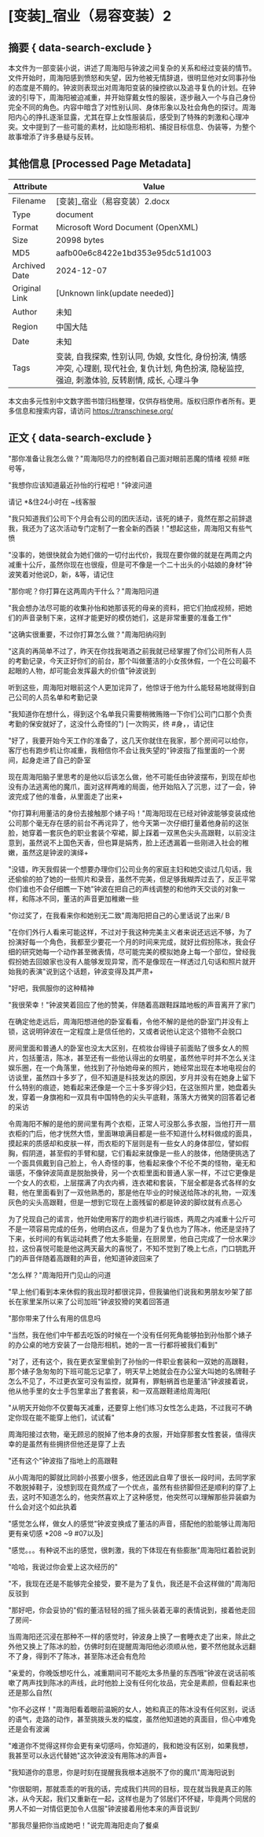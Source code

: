 # [变装]_宿业（易容变装）2



## 摘要  { data-search-exclude }

<!-- tcd_abstract -->
本文件为一部变装小说，讲述了周海阳与钟波之间复杂的关系和经过变装的情节。文件开始时，周海阳感到愤怒和失望，因为他被无情辞退，很明显他对女同事孙怡的态度是不屑的。钟波则表现出对周海阳变装的操控欲以及追寻复仇的计划。在钟波的引导下，周海阳被迫减重，并开始穿戴女性的服装，逐步融入一个与自己身份完全不同的角色。内容中暗含了对性别认同、身体形象以及社会角色的探讨。周海阳内心的挣扎逐渐显露，尤其在穿上女性服装后，感受到了特殊的刺激和心理冲突。文中提到了一些可能的素材，比如隐形相机、捕捉目标信息、伪装等，为整个故事增添了许多悬疑与反转。

<!-- tcd_abstract_end -->

## 其他信息 [Processed Page Metadata]

| Attribute       | Value                                  |
|-----------------|----------------------------------------|
| Filename        | [变装]_宿业（易容变装）2.docx                             |
| Type            | document                                 |
| Format          | Microsoft Word Document (OpenXML)                               |
| Size            | 20998 bytes                           |
| MD5             | aafb00e6c8422e1bd353e95dc51d1003                                  |
| Archived Date   | 2024-12-07                             |
| Original Link   | [Unknown link(update needed)]                         |
| Author          | 未知                               |
| Region          | 中国大陆                               |
| Date            | 未知                                 |
| Tags            | 变装, 自我探索, 性别认同, 伪娘, 女性化, 身份扮演, 情感冲突, 心理剧, 现代社会, 复仇计划, 角色扮演, 隐秘监控, 强迫, 刺激体验, 反转剧情, 成长, 心理斗争                                 |

本文由多元性别中文数字图书馆归档整理，仅供存档使用。版权归原作者所有。更多信息和搜索内容，请访问 <https://transchinese.org/>


## 正文 { data-search-exclude }

<!-- tcd_main_text -->
"那你准备让我怎么做？"周海阳尽力的控制着自己面对眼前恶魔的情绪 视频 #账号等，

"我想你应该知道最近孙怡的行程吧！"钟波问道

 请记 *&住24小时在 ~线客服

"我只知道我们公司下个月会有公司的团庆活动，该死的婊子，竟然在那之前辞退我，我还为了这次活动专门定制了一套全新的西装！"想起这些，周海阳又有些气愤

"没事的，她很快就会为她们做的一切付出代价，我现在要你做的就是在两周之内减重十公斤，虽然你现在也很瘦，但是可不像是一个二十出头的小姑娘的身材"钟波笑着对他说D，新，&等，请记住

"那你呢？你打算在这两周内干什么？"周海阳问道

"我会想办法尽可能的收集孙怡和她那该死的母亲的资料，把它们拍成视频，把她们的声音录制下来，这样才能更好的模仿她们，这是非常重要的准备工作"

"这确实很重要，不过你打算怎么做？"周海阳纳闷到

"这真的再简单不过了，昨天在你找我喝酒之前我就已经掌握了你们公司所有人员的考勤记录，今天正好你们的前台，那个叫做董洁的小女孩休假，一个在公司最不起眼的人物，却可能会发挥最大的价值"钟波说到

听到这些，周海阳对眼前这个人更加诧异了，他惊讶于他为什么能轻易地就得到自己公司的人员名单和考勤记录

"我知道你在想什么，得到这个名单我只需要稍微贿赂一下你们公司门口那个负责考勤的保安就好了，这没什么奇怪的")
[一次购买，终 #身，，请记住

"好了，我要开始今天工作的准备了，这几天你就住在我家，那个房间可以给你，客厅也有跑步机让你减重，我相信你不会让我失望的"钟波指了指里面的一个房间，起身走进了自己的卧室

现在周海阳脑子里思考的是他以后该怎么做，他不可能任由钟波摆布，到现在却也没有办法逃离他的魔爪，面对这样两难的局面，他开始陷入了沉思，过了一会，钟波完成了他的准备，从里面走了出来+

"你打算利用董洁的身份去接触那个婊子吗！"周海阳现在已经对钟波能够变装成他公司那个毫无存在感的前台不再诧异了，他今天第一次仔细打量着他身前的这张脸，她穿着一套灰色的职业套装个窄裙，脚上踩着一双黑色尖头高跟鞋，以前没注意到，虽然说不上国色天香，但也算是娟秀，脸上还透漏着一些刚进入社会的稚嫩，虽然这是钟波的演绎+

"没错，昨天我假装一个想要办理你们公司业务的家庭主妇和她交谈过几句话，我还偷偷的拍了她的一些照片和录音，虽然不完美，但足够我糊弄过去了，反正平常你们谁也不会仔细瞧一下她"钟波在把自己的声线调整的和他昨天交谈的对象一样，和陈冰不同，董洁的声音更加稚嫩一些

"你过奖了，在我看来你和她别无二致"周海阳把自己的心里话说了出来/ B

"在你们外行人看来可能这样，不过对于我这种完美主义者来说还远远不够，为了扮演好每一个角色，我都至少要花一个月的时间来完成，就好比假扮陈冰，我会仔细的研究她每一个动作甚至微表情，尽可能完美的模拟她身上每一个部位，曾经我假扮她去回娘家也没有人能够发现异常，而不是像现在一样透过几句话和照片就开始我的表演"说到这个话题，钟波变得及其严肃+

"好吧，我佩服你的这种精神

"我很荣幸！"钟波笑着回应了他的赞美，伴随着高跟鞋踩踏地板的声音离开了家门

在确定他走远后，周海阳想进他的卧室看看，令他不解的是他的卧室门并没有上锁，这说明钟波在一定程度上是信任他的，又或者说他认定这个猎物不会脱口

房间里面和普通人的卧室也没太大区别，在梳妆台得镜子前面贴了很多女人的照片，包括董洁，陈冰，甚至还有一些他认得出的女明星，虽然他平时并不怎么关注娱乐圈，在一个角落里，他找到了孙怡她母亲的照片，她经常出现在本地电视台的访谈里，虽然四十多岁了，但不知道是科技发达的原因，岁月并没有在她身上留下什么特别的痕迹，她看起来还像是一个三十多岁得少妇，在这张照片里，她盘着头发，穿着一身旗袍和一双具有中国特色的尖头平底鞋，落落大方微笑的回答着记者的采访

令周海阳不解的是他的房间里有两个衣柜，正常人可没那么多衣服，当他打开一扇衣柜的门后，他才恍然大悟，里面琳琅满目都是一些不知道什么材料做成的面具，摸起来的质感却和皮肤一样，而衣柜的下层则是有一些女人的身体部位，譬如假胸，假阴道，甚至假的手臂和腿，它们看起来就像是一些人的肢体，他随便挑选了一个面具佩戴到自己脸上，令人奇怪的事，他看起来像个不伦不类的怪物，毫无和谐感，不像钟波简直是脱胎换骨，另一个衣柜里面和普通人家一样，不过它更像是一个女人的衣柜，上层摆满了内衣内裤，连衣裙和套装，下层全都是各式各样的女鞋，他在里面看到了一双他熟悉的，那是他在毕业的时候送给陈冰的礼物，一双浅灰色的尖头高跟鞋，但是一想到它现在上面残留的都是钟波的脚纹就有点恶心

为了兑现自己的诺言，他开始使用客厅的跑步机进行锻炼，两周之内减重十公斤可不是一项容易完成的任务，他明白这点，但是为了复仇也为了陈冰，他还是坚持了下来，长时间的有氧运动耗费了他太多能量，在厨房里，他自己完成了一份水果沙拉，这份喜悦可能是他这两天最大的喜悦了，不知不觉到了晚上七点，门口钥匙开门的声音伴随着高跟鞋的声音，他知道钟波回来了

"怎么样？"周海阳开门见山的问道

"早上他们看到本来休假的我出现时都很诧异，但我骗他们说我和男朋友吵架了部长在家里呆所以来了公司加班"钟波狡猾的笑着回答道

"那你带来了什么有用的信息吗

"当然，我在他们中午都去吃饭的时候在一个没有任何死角能够拍到孙怡那个婊子的办公桌的地方安装了一台隐形相机，她的一言一行都将被我们看到"

"对了，还有这个，我在更衣室里偷到了孙怡的一件职业套装和一双她的高跟鞋，那个婊子急匆匆的下班可能忘记拿了，明天早上她就会在办公室大叫她的名牌鞋子怎么不见了，不过更衣室可没有监控，就算有，罪魁祸首也是董洁"钟波接着说，他从他手里的女士手包里拿出了套套装，和一双高跟鞋递给周海阳(

"从明天开始你不仅要每天减重，还要穿上他们练习女性怎么走路，不过我可不确定你现在能不能穿上他们，试试看"

周海阳接过衣物，毫无顾忌的脱掉了他本身的衣服，开始穿那套女性套装，值得庆幸的是虽然有些拥挤但他还是穿了上去

"还有这个"钟波指了指地上的高跟鞋

从小周海阳的脚就比同龄小孩要小很多，他还因此自卑了很长一段时间，去同学家不敢脱掉鞋子，没想到现在竟然成了一个优点，虽然有些挤脚但还是顺利的穿了上去，这时不知道怎么的，他突然喜欢上了这种感觉，他突然可以理解那些异装癖为什么会对这个如此执着

"感觉怎么样，做女人的感觉"钟波变换成了董洁的声音，搭配他的脸能够让周海阳更有亲切感 *208 ~9 #07以及]

"感觉。。。有种说不出的感觉，很刺激，我的下体现在有些膨胀"周海阳红着脸说到

"哈哈，我说过你会爱上这次经历的"

"不，我现在还是不能够完全接受，要不是为了复仇，我还是不会这样做的"周海阳反驳到

"那好吧，你会妥协的"假的董洁轻轻的摇了摇头装着无辜的表情说到，接着他走回了房间-

当周海阳还沉浸在那种不一样的感觉时，钟波身上换了一套睡衣走了出来，除此之外他又换上了陈冰的脸，仿佛时刻在提醒周海阳他必须顺从他，要不然他就永远翻不了身，得到不了陈冰，甚至陈冰还会有危险

"亲爱的，你晚饭想吃什么，减重期间可不能吃太多热量的东西哦"钟波在说话前咳嗽了两声找到陈冰的声线，此时他脸上没有任何化妆品，完全是素颜，但看起来也还是那么自然(

"你不必这样！"周海阳看着眼前温婉的女人，她和真正的陈冰没有任何区别，说话的语气，走路的动作，甚至挑拨头发的幅度，虽然他知道她的真面目，但心中难免还是会有波澜

"难道你不觉得这样你会更有亲切感吗，你知道的，我和她没有区别，如果我想，我甚至可以永远代替她"这次钟波没有用陈冰的声音+

"我知道你的意思，你是时刻在提醒我我根本逃脱不了你的魔爪"周海阳说到

"你很聪明，那就乖乖的听我的话，完成我们共同的目标，现在就当我是真正的陈冰，从今天起，我们又重新在一起，这样也是为了邻居们不怀疑，毕竟两个同居的男人不如一对情侣更加令人信服"钟波接着用他本来的声音说到/

"那我尽量把你当成她吧！"说完周海阳走向了餐桌
<!-- tcd_main_text_end -->

